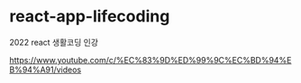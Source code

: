 # react-app-lifecoding

2022 react 생활코딩 인강

https://www.youtube.com/c/%EC%83%9D%ED%99%9C%EC%BD%94%EB%94%A91/videos
